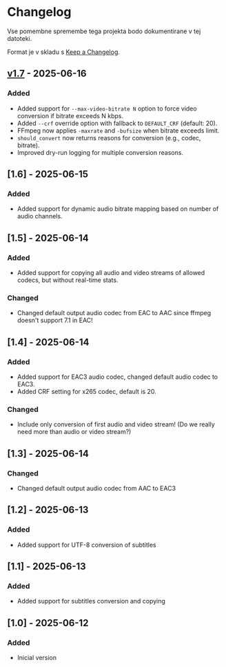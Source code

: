 # Changelog

Vse pomembne spremembe tega projekta bodo dokumentirane v tej datoteki.

Format je v skladu s [Keep a Changelog](https://keepachangelog.com/en/1.0.0/).

## [v1.7](https://github.com/tomaz1/ffmpeg_convert/releases/tag/v1.7) - 2025-06-16
### Added
- Added support for `--max-video-bitrate N` option to force video conversion if bitrate exceeds N kbps.
- Added `--crf` override option with fallback to `DEFAULT_CRF` (default: 20).
- FFmpeg now applies `-maxrate` and `-bufsize` when bitrate exceeds limit.
- `should_convert` now returns reasons for conversion (e.g., codec, bitrate).
- Improved dry-run logging for multiple conversion reasons.

## [1.6] - 2025-06-15
### Added
- Added support for dynamic audio bitrate mapping based on number of audio channels.

## [1.5] - 2025-06-14
### Added
- Added support for copying all audio and video streams of allowed codecs, but without real-time stats.

### Changed
- Changed default output audio codec from EAC to AAC since ffmpeg doesn't support 7.1 in EAC!

## [1.4] - 2025-06-14
### Added
- Added support for EAC3 audio codec, changed default audio codec to EAC3.
- Added CRF setting for x265 codec, default is 20.

### Changed
- Include only conversion of first audio and video stream! (Do we really need more than audio or video stream?)

## [1.3] - 2025-06-14
### Changed
- Changed default output audio codec from AAC to EAC3

## [1.2] - 2025-06-13
### Added
- Added support for UTF-8 conversion of subtitles

## [1.1] - 2025-06-13
### Added
- Added support for subtitles conversion and copying

## [1.0] - 2025-06-12
### Added
- Inicial version

